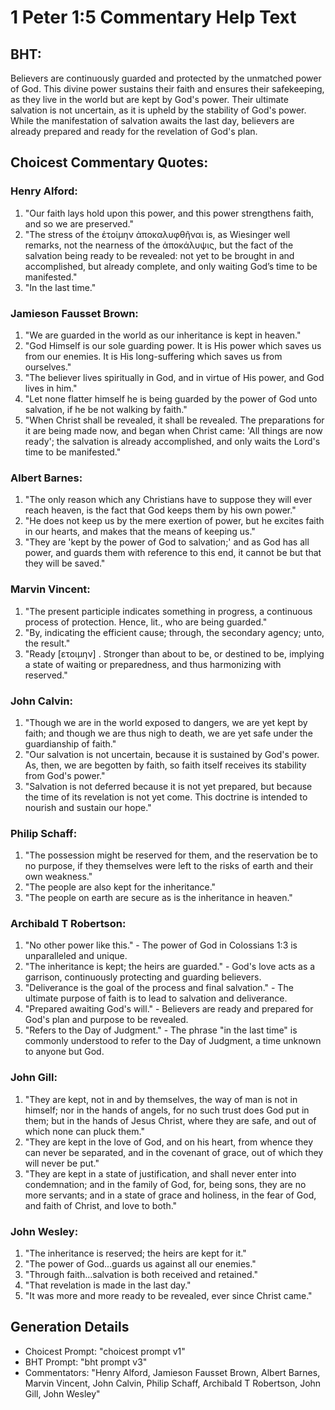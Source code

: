 # 1 Peter 1:5 Commentary Help Text

## BHT:
Believers are continuously guarded and protected by the unmatched power of God. This divine power sustains their faith and ensures their safekeeping, as they live in the world but are kept by God's power. Their ultimate salvation is not uncertain, as it is upheld by the stability of God's power. While the manifestation of salvation awaits the last day, believers are already prepared and ready for the revelation of God's plan.

## Choicest Commentary Quotes:
### Henry Alford:
1. "Our faith lays hold upon this power, and this power strengthens faith, and so we are preserved." 
2. "The stress of the ἑτοίμην ἀποκαλυφθῆναι is, as Wiesinger well remarks, not the nearness of the ἀποκάλυψις, but the fact of the salvation being ready to be revealed: not yet to be brought in and accomplished, but already complete, and only waiting God’s time to be manifested."
3. "In the last time."

### Jamieson Fausset Brown:
1. "We are guarded in the world as our inheritance is kept in heaven."
2. "God Himself is our sole guarding power. It is His power which saves us from our enemies. It is His long-suffering which saves us from ourselves."
3. "The believer lives spiritually in God, and in virtue of His power, and God lives in him."
4. "Let none flatter himself he is being guarded by the power of God unto salvation, if he be not walking by faith."
5. "When Christ shall be revealed, it shall be revealed. The preparations for it are being made now, and began when Christ came: 'All things are now ready'; the salvation is already accomplished, and only waits the Lord's time to be manifested."

### Albert Barnes:
1. "The only reason which any Christians have to suppose they will ever reach heaven, is the fact that God keeps them by his own power."
2. "He does not keep us by the mere exertion of power, but he excites faith in our hearts, and makes that the means of keeping us."
3. "They are 'kept by the power of God to salvation;' and as God has all power, and guards them with reference to this end, it cannot be but that they will be saved."

### Marvin Vincent:
1. "The present participle indicates something in progress, a continuous process of protection. Hence, lit., who are being guarded."
2. "By, indicating the efficient cause; through, the secondary agency; unto, the result."
3. "Ready [ετοιμην] . Stronger than about to be, or destined to be, implying a state of waiting or preparedness, and thus harmonizing with reserved."

### John Calvin:
1. "Though we are in the world exposed to dangers, we are yet kept by faith; and though we are thus nigh to death, we are yet safe under the guardianship of faith."
2. "Our salvation is not uncertain, because it is sustained by God's power. As, then, we are begotten by faith, so faith itself receives its stability from God's power."
3. "Salvation is not deferred because it is not yet prepared, but because the time of its revelation is not yet come. This doctrine is intended to nourish and sustain our hope."

### Philip Schaff:
1. "The possession might be reserved for them, and the reservation be to no purpose, if they themselves were left to the risks of earth and their own weakness."
2. "The people are also kept for the inheritance."
3. "The people on earth are secure as is the inheritance in heaven."

### Archibald T Robertson:
1. "No other power like this." - The power of God in Colossians 1:3 is unparalleled and unique.
2. "The inheritance is kept; the heirs are guarded." - God's love acts as a garrison, continuously protecting and guarding believers.
3. "Deliverance is the goal of the process and final salvation." - The ultimate purpose of faith is to lead to salvation and deliverance.
4. "Prepared awaiting God's will." - Believers are ready and prepared for God's plan and purpose to be revealed.
5. "Refers to the Day of Judgment." - The phrase "in the last time" is commonly understood to refer to the Day of Judgment, a time unknown to anyone but God.

### John Gill:
1. "They are kept, not in and by themselves, the way of man is not in himself; nor in the hands of angels, for no such trust does God put in them; but in the hands of Jesus Christ, where they are safe, and out of which none can pluck them."
2. "They are kept in the love of God, and on his heart, from whence they can never be separated, and in the covenant of grace, out of which they will never be put."
3. "They are kept in a state of justification, and shall never enter into condemnation; and in the family of God, for, being sons, they are no more servants; and in a state of grace and holiness, in the fear of God, and faith of Christ, and love to both."

### John Wesley:
1. "The inheritance is reserved; the heirs are kept for it."
2. "The power of God...guards us against all our enemies."
3. "Through faith...salvation is both received and retained."
4. "That revelation is made in the last day."
5. "It was more and more ready to be revealed, ever since Christ came."


## Generation Details
- Choicest Prompt: "choicest prompt v1"
- BHT Prompt: "bht prompt v3"
- Commentators: "Henry Alford, Jamieson Fausset Brown, Albert Barnes, Marvin Vincent, John Calvin, Philip Schaff, Archibald T Robertson, John Gill, John Wesley"
